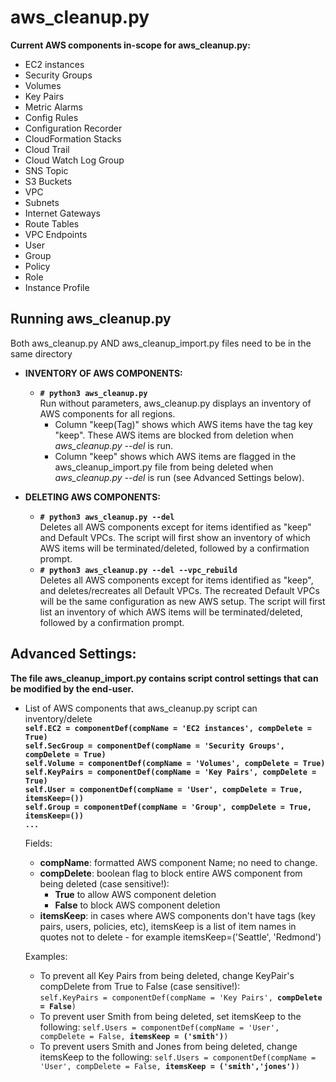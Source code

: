 # aws_cleanup.py
**Current AWS components in-scope for aws_cleanup.py:**
- EC2 instances 
- Security Groups 
- Volumes 
- Key Pairs 
- Metric Alarms
- Config Rules 
- Configuration Recorder 
- CloudFormation Stacks
- Cloud Trail 
- Cloud Watch Log Group 
- SNS Topic
- S3 Buckets 
- VPC 
- Subnets 
- Internet Gateways 
- Route Tables 
- VPC Endpoints 
- User 
- Group 
- Policy 
- Role
- Instance Profile

## Running aws_cleanup.py
Both aws_cleanup.py AND aws_cleanup_import.py files need to be in the same directory
- **INVENTORY OF AWS COMPONENTS:**
  - **``# python3 aws_cleanup.py``**  
    Run without parameters, aws_cleanup.py displays an inventory of AWS components for all regions. 
    - Column "keep(Tag)" shows which AWS items have the tag key "keep". These AWS items are blocked from deletion when *aws_cleanup.py --del* is run.
    - Column "keep" shows which AWS items are flagged in the aws_cleanup_import.py file from being deleted when *aws_cleanup.py --del* is run (see Advanced Settings below). 

  
- **DELETING AWS COMPONENTS:**
  - **``# python3 aws_cleanup.py --del``**  
    Deletes all AWS components except for items identified as "keep" and Default VPCs. The script will first show an inventory of which AWS items will be terminated/deleted, followed by a confirmation prompt.
  - **``# python3 aws_cleanup.py --del --vpc_rebuild``**   
    Deletes all AWS components except for items identified as "keep", and deletes/recreates all Default VPCs. The recreated Default VPCs will be the same configuration as new AWS setup. The script will first list an inventory of which AWS items will be terminated/deleted, followed by a confirmation prompt.
  


## Advanced Settings:
**The file aws_cleanup_import.py contains script control settings that can be modified by the end-user.**
    
- List of AWS components that aws_cleanup.py script can inventory/delete  
  **``self.EC2 = componentDef(compName = 'EC2 instances', compDelete = True)``**  
  **``self.SecGroup = componentDef(compName = 'Security Groups', compDelete = True)``**  
  **``self.Volume = componentDef(compName = 'Volumes', compDelete = True)``**  
  **``self.KeyPairs = componentDef(compName = 'Key Pairs', compDelete = True)``**  
  **``self.User = componentDef(compName = 'User', compDelete = True, itemsKeep=())``**  
  **``self.Group = componentDef(compName = 'Group', compDelete = True, itemsKeep=())``**  
  **``...``**
  
  
  Fields:  
  - **compName**: formatted AWS component Name; no need to change.
  - **compDelete**: boolean flag to block entire AWS component from being deleted (case sensitive!): 
    - **True** to allow AWS component deletion
    - **False** to block AWS component deletion
  - **itemsKeep**: in cases where AWS components don't have tags (key pairs, users, policies, etc), itemsKeep is a list of item names in quotes not to delete - for example itemsKeep=('Seattle', 'Redmond')
  
  Examples: 
  - To prevent all Key Pairs from being deleted, change KeyPair's compDelete from True to False (case sensitive!):  
    ``self.KeyPairs = componentDef(compName = 'Key Pairs', ``**``compDelete = False``**``)``
  - To prevent user Smith from being deleted, set itemsKeep to the following:
    ``self.Users = componentDef(compName = 'User', compDelete = False, ``**``itemsKeep = ('smith')``**``)``
  - To prevent users Smith and Jones from being deleted, change itemsKeep to the following:
    ``self.Users = componentDef(compName = 'User', compDelete = False, ``**``itemsKeep = ('smith','jones')``**``)``

